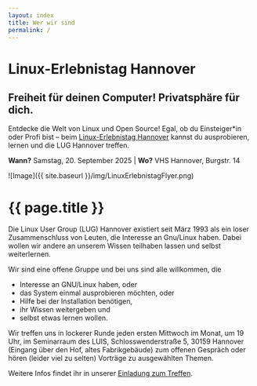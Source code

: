 ```yaml
---
layout: index
title: Wer wir sind
permalink: /
---
```


# Linux-Erlebnistag Hannover
## Freiheit für deinen Computer! Privatsphäre für dich.

Entdecke die Welt von Linux und Open Source! Egal, ob du Einsteiger*in oder Profi bist – beim [Linux-Erlebnistag Hannover](https://www.vhs-hannover.de/vhs-programm/digital/betriebssysteme-und-netzwerke/kurs/Linux-Erlebnistag-Hannover-Freiheit-fuer-deinen-Computer/252KP54001) kannst du ausprobieren, lernen und die LUG Hannover treffen.

**Wann?** Samstag, 20. September 2025 | **Wo?**   VHS Hannover, Burgstr. 14

![Image]({{ site.baseurl }}/img/LinuxErlebnistagFlyer.png)

# {{ page.title }}

Die Linux User Group (LUG) Hannover existiert seit März 1993 als ein loser 
Zusammenschluss von Leuten, die Interesse an Gnu/Linux haben. Dabei wollen wir 
andere an unserem Wissen teilhaben lassen und selbst weiterlernen.

Wir sind eine offene Gruppe und bei uns sind alle willkommen, die

* Interesse an GNU/Linux haben, oder
* das System einmal ausprobieren möchten, oder
* Hilfe bei der Installation benötigen,
* ihr Wissen weitergeben und
* selbst etwas lernen wollen.

Wir treffen uns in lockerer Runde jeden ersten Mittwoch im Monat, um 19 Uhr, im Seminarraum des LUIS, Schlosswenderstraße 5, 30159 Hannover (Eingang über den Hof, altes Fabrikgebäude)<!-- aber **aufgrund der aktuellen Pandemie nur online** unter [https://meet.ffmuc.net/lughannover](https://meet.ffmuc.net/lughannover)--> zum offenen Gespräch oder hören (leider viel zu selten) Vorträge zu ausgewählten Themen.

Weitere Infos findet ihr in unserer [Einladung zum Treffen](https://freeshell.de/~lughvr/einladung.cgi).
